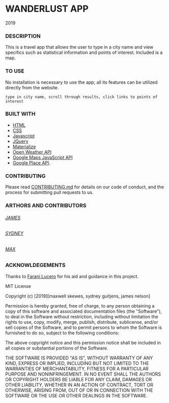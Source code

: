 # WANDERLUST APP

2019

### DESCRIPTION

This is a travel app that allows the user to type in a city name and view specifics such as statistical information and points of interest. Included is a map.

### TO USE

No installation is necessary to use the app; all its features can be utilized directly from the website.

```
type in city name, scroll through results, click links to points of interest
```

### BUILT WITH

- [HTML](https://html.com/)
- [CSS](https://www.w3schools.com/css/)
- [Javascript](https://www.javascript.com/)
- [JQuery](https://jquery.com/)
- [Materialize](https://materializecss.com/)
- [Open Weather API](https://openweathermap.org/api)
- [Google Maps JavaScript API](https://developers.google.com/maps/documentation/javascript/tutorial)
- [Google Place API](https://developers.google.com/places/web-service/intro).

### CONTRIBUTING

Please read [CONTRIBUTING.md](https://github.com/maxskewes/Homework07/blob/readme-contributing/README.md) for details on our code of conduct, and the process for submitting pull requests to us.

### ARTHORS AND CONTRIBUTORS

###### [JAMES](https://github.com/alpinelife37)

###### [SYDNEY](https://github.com/sguitjens)

###### [MAX](https://github.com/maxskewes)

### ACKNOWLDEGEMENTS

Thanks to [Farani Lucero](https://github.com/faranilucero) for his aid and guidance in this project.

MIT License

Copyright (c) [2019][maxwell skewes, sydney guitjens, james nelson]

Permission is hereby granted, free of charge, to any person obtaining a copy
of this software and associated documentation files (the "Software"), to deal
in the Software without restriction, including without limitation the rights
to use, copy, modify, merge, publish, distribute, sublicense, and/or sell
copies of the Software, and to permit persons to whom the Software is
furnished to do so, subject to the following conditions:

The above copyright notice and this permission notice shall be included in all
copies or substantial portions of the Software.

THE SOFTWARE IS PROVIDED "AS IS", WITHOUT WARRANTY OF ANY KIND, EXPRESS OR
IMPLIED, INCLUDING BUT NOT LIMITED TO THE WARRANTIES OF MERCHANTABILITY,
FITNESS FOR A PARTICULAR PURPOSE AND NONINFRINGEMENT. IN NO EVENT SHALL THE
AUTHORS OR COPYRIGHT HOLDERS BE LIABLE FOR ANY CLAIM, DAMAGES OR OTHER
LIABILITY, WHETHER IN AN ACTION OF CONTRACT, TORT OR OTHERWISE, ARISING FROM,
OUT OF OR IN CONNECTION WITH THE SOFTWARE OR THE USE OR OTHER DEALINGS IN THE
SOFTWARE.
